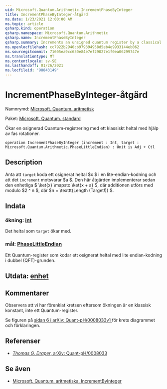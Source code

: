 ```yaml
---
uid: Microsoft.Quantum.Arithmetic.IncrementPhaseByInteger
title: IncrementPhaseByInteger-åtgärd
ms.date: 1/23/2021 12:00:00 AM
ms.topic: article
qsharp.kind: operation
qsharp.namespace: Microsoft.Quantum.Arithmetic
qsharp.name: IncrementPhaseByInteger
qsharp.summary: Increments an unsigned quantum register by a classical integer, using phase rotations.
ms.openlocfilehash: cc7922b2940cb979394958d5eb4e9933144eb062
ms.sourcegitcommit: 71605ea9cc630e84e7ef29027e1f0ea06299747e
ms.translationtype: MT
ms.contentlocale: sv-SE
ms.lasthandoff: 01/26/2021
ms.locfileid: "98843149"
---
```

# <a name="incrementphasebyinteger-operation"></a>IncrementPhaseByInteger-åtgärd

Namnrymd: [Microsoft. Quantum. aritmetisk](xref:Microsoft.Quantum.Arithmetic)

Paket: [Microsoft. Quantum. standard](https://nuget.org/packages/Microsoft.Quantum.Standard)


Ökar en osignerad Quantum-registrering med ett klassiskt heltal med hjälp av fas rotationer.

```qsharp
operation IncrementPhaseByInteger (increment : Int, target : Microsoft.Quantum.Arithmetic.PhaseLittleEndian) : Unit is Adj + Ctl
```


## <a name="description"></a>Description

Anta att `target` koda ett osignerat heltal $x $ i en lite-endian-kodning och att det `increment` motsvarar $a $.
Den här åtgärden implementerar sedan den enhetliga $ \ket{x} \mapsto \ket{x + a} $, där additionen utförs med modulo $2 ^ n $, där $n = \texttt{Length (Target!)} $.

## <a name="input"></a>Indata

### <a name="increment--int"></a>ökning: [int](xref:microsoft.quantum.lang-ref.int)

Det heltal som `target` ökar med.


### <a name="target--phaselittleendian"></a>mål: [PhaseLittleEndian](xref:Microsoft.Quantum.Arithmetic.PhaseLittleEndian)

Ett Quantum-register som kodar ett osignerat heltal med lite endian-kodning i dubbel (QFT)-grunden.



## <a name="output--unit"></a>Utdata: [enhet](xref:microsoft.quantum.lang-ref.unit)



## <a name="remarks"></a>Kommentarer

Observera att vi har förenklat kretsen eftersom ökningen är en klassisk konstant, inte ett Quantum-register.

Se figuren på [ sidan 6 i arXiv: Quant-pH/0008033v1 ](https://arxiv.org/pdf/quant-ph/0008033.pdf#page=6) för krets diagrammet och förklaringen.

## <a name="references"></a>Referenser

- [*Thomas G. Draper*, arXiv: Quant-pH/0008033](https://arxiv.org/pdf/quant-ph/0008033v1.pdf)

## <a name="see-also"></a>Se även

- [Microsoft. Quantum. aritmetiska. IncrementByInteger](xref:Microsoft.Quantum.Arithmetic.IncrementByInteger)